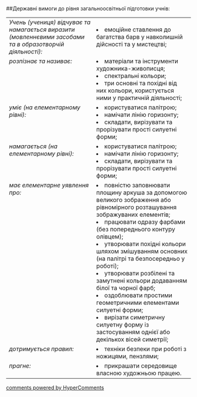 <div id="hypercomments_widget" class="js-hypercomments-widget invisible"></div>

##Державні вимоги до рівня загальноосвітньої підготовки учнів:

<table>
<tbody>
<tr>
<td style="vertical-align:top !important;">
<i>Учень (учениця) відчуває та намагається виразити (мовленнєвими засобами та в образотворчій діяльності):</i><br>
</td>
<td>
<li>емоційне ставлення до багатства барв у навколишній дійсності та у мистецтві;</li>
</td>
</tr>

<tr>
<td style="vertical-align:top !important;">
<i>розпізнає та називає:</i><br>
</td>
<td>
<li>матеріали та інструменти художника-живописця;</li>
<li>спектральні кольори;</li>
<li>три основні та  похідні від них кольори, користується ними у  практичній діяльності;</li>
</td>
</tr>

<tr>
<td style="vertical-align:top !important;">
<i>уміє (на елементарному рівні):</i><br>
</td>
<td>
<li>користуватися палітрою;</li>
<li>намічати лінію горизонту;</li>
<li>складати, вирізувати та прорізувати прості силуетні форми;</li>
</td>
</tr>

<tr>
<td style="vertical-align:top !important;">
<i>намагається (на елементарному рівні):</i><br>
</td>
<td>
<li>користуватися палітрою;</li>
<li>намічати лінію горизонту;</li>
<li>складати, вирізувати та прорізувати прості силуетні форми;</li>
</td>
</tr>

<tr>
<td style="vertical-align:top !important;">
<i>має елементарне уявлення про:</i><br>
</td>
<td>
<li>повністю заповнювати площину аркуша за допомогою великого зображення або рівномірного розташування зображуваних елементів;</li>
<li>працювати одразу фарбами (без попереднього контуру олівцем); </li>
<li>утворювати похідні кольори шляхом змішуванням основних (на палітрі та безпосередньо у роботі);</li>
<li>утворювати розбілені та замутнені кольори додаванням білої та чорної фарб;</li>
<li>оздоблювати простими геометричними елементами силуетні форми;</li>
<li>вирізати симетричну силуетну форму із застосуванням однієї або декількох вісей симетрії;</li>
</td>
</tr>

<tr>
<td style="vertical-align:top !important;">
<i>дотримується правил:</i><br>
</td>
<td>
<li>техніки безпеки при роботі з ножицями, пензлями;</li>
</td>
</tr>

<tr>
<td style="vertical-align:top !important;">
<i>прагне:</i><br>
</td>
<td>
<li>прикрашати середовище власною художньою працею.</li>
</td>
</tr>

</tbody>
</table>


<div class="js-hypercomments-container">
    <a href="http://hypercomments.com" class="hc-link" title="comments widget">comments powered by HyperComments</a>
</div>